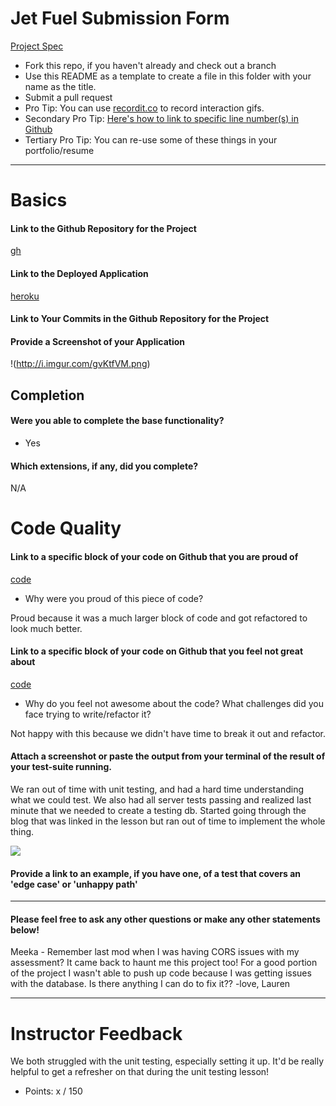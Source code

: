 # Jet Fuel Submission Form

[Project Spec](http://frontend.turing.io/projects/jet-fuel.html)

* Fork this repo, if you haven't already and check out a branch
* Use this README as a template to create a file in this folder with your name as the title.
* Submit a pull request
* Pro Tip: You can use [recordit.co](http://recordit.co/) to record interaction gifs.
* Secondary Pro Tip: [Here's how to link to specific line number(s) in Github](http://stackoverflow.com/questions/23821235/how-to-link-to-specific-line-number-on-github)
* Tertiary Pro Tip: You can re-use some of these things in your portfolio/resume

------

# Basics

#### Link to the Github Repository for the Project
[gh](https://github.com/jksmall0631/jet-fuel)

#### Link to the Deployed Application
[heroku](https://jet-fuelz.herokuapp.com/)

#### Link to Your Commits in the Github Repository for the Project


#### Provide a Screenshot of your Application

!(http://i.imgur.com/gvKtfVM.png)

## Completion

#### Were you able to complete the base functionality?
* Yes

#### Which extensions, if any, did you complete?

N/A

# Code Quality

#### Link to a specific block of your code on Github that you are proud of
[code](https://github.com/jksmall0631/jet-fuel/blob/master/server.js#L121-L132)

* Why were you proud of this piece of code?

Proud because it was a much larger block of code and got refactored to look much better.

#### Link to a specific block of your code on Github that you feel not great about
[code](https://github.com/jksmall0631/jet-fuel/blob/master/public/app.js#L74-L85)


* Why do you feel not awesome about the code? What challenges did you face trying to write/refactor it?

Not happy with this because we didn't have time to break it out and refactor. 

#### Attach a screenshot or paste the output from your terminal of the result of your test-suite running.
We ran out of time with unit testing, and had a hard time understanding what we could test. We also had all server tests passing and realized last minute that we needed to create a testing db. Started going through the blog that was linked in the lesson but ran out of time to implement the whole thing. 

![](http://i.imgur.com/E6jfQgM.png)

#### Provide a link to an example, if you have one, of a test that covers an 'edge case' or 'unhappy path'

-----

#### Please feel free to ask any other questions or make any other statements below!

Meeka - Remember last mod when I was having CORS issues with my assessment? It came back to haunt me this project too! For a good portion of the project I wasn't able to push up code because I was getting issues with the database. Is there anything I can do to fix it?? 
                        -love, Lauren

-----

# Instructor Feedback

We both struggled with the unit testing, especially setting it up. It'd be really helpful to get a refresher on that during the unit testing lesson! 

- Points: x / 150
